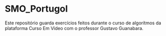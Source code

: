 # SMO_Portugol

Este repositório guarda exercícios feitos durante o curso de algorítmos da plataforma Curso Em Vídeo com o professor Gustavo Guanabara.
